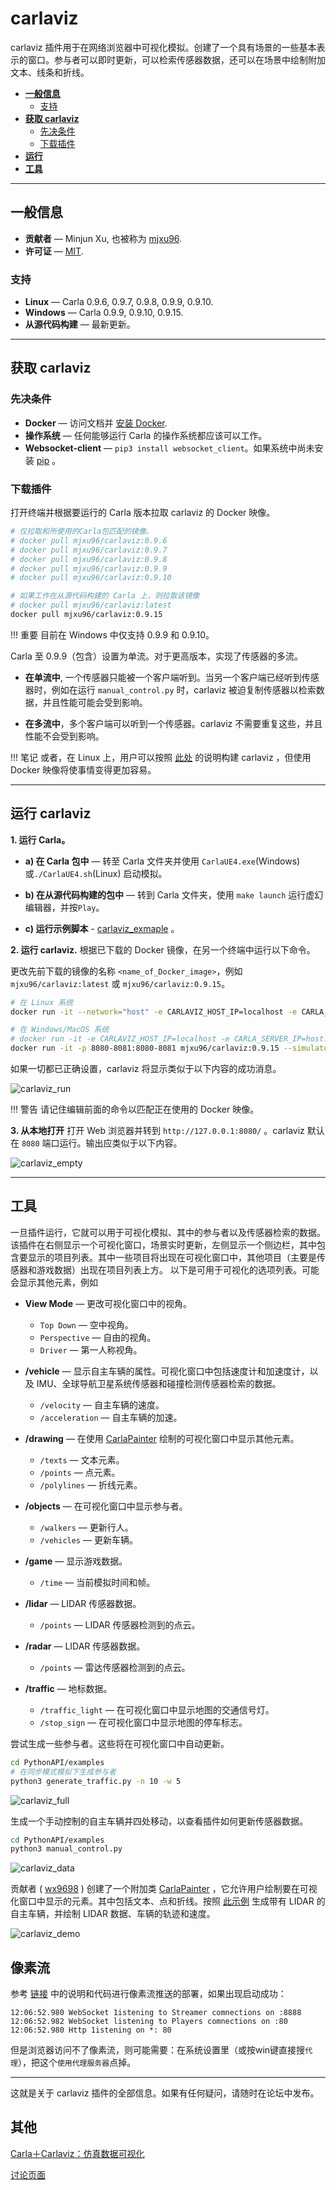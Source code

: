 # carlaviz

carlaviz 插件用于在网络浏览器中可视化模拟。创建了一个具有场景的一些基本表示的窗口。参与者可以即时更新，可以检索传感器数据，还可以在场景中绘制附加文本、线条和折线。

* [__一般信息__](#general_information)  
    *   [支持](#support)  
* [__获取 carlaviz__](#get_carlaviz)  
    *   [先决条件](#prerequisites)  
    *   [下载插件](#download_the_plugin)  
* [__运行__](#run)    
* [__工具__](#utilities)  

---
## 一般信息 <span id="general_information"></span>

*   __贡献者__ — Minjun Xu, 也被称为 [mjxu96](https://github.com/mjxu96/carlaviz).  
*   __许可证__ — [MIT](https://en.wikipedia.org/wiki/MIT_License).  

### 支持 <span id="support"></span>

*   __Linux__ — Carla 0.9.6, 0.9.7, 0.9.8, 0.9.9, 0.9.10.  
*   __Windows__ — Carla 0.9.9, 0.9.10, 0.9.15.  
*   __从源代码构建__ — 最新更新。

---
## 获取 carlaviz <span id="get_carlaviz"></span>

### 先决条件 <span id="prerequisites"></span>

*   __Docker__ — 访问文档并 [安装 Docker](https://docs.docker.com/get-docker/).  
*   __操作系统__ — 任何能够运行 Carla 的操作系统都应该可以工作。
*   __Websocket-client__ — ```pip3 install websocket_client```。如果系统中尚未安装 [pip](https://pip.pypa.io/en/stable/installing/) 。  
 
### 下载插件 <span id="download_the_plugin"></span>

打开终端并根据要运行的 Carla 版本拉取 carlaviz 的 Docker 映像。


```bash
# 仅拉取和所使用的Carla包匹配的镜像。
# docker pull mjxu96/carlaviz:0.9.6
# docker pull mjxu96/carlaviz:0.9.7
# docker pull mjxu96/carlaviz:0.9.8
# docker pull mjxu96/carlaviz:0.9.9
# docker pull mjxu96/carlaviz:0.9.10

# 如果工作在从源代码构建的 Carla 上，则拉取该镜像
# docker pull mjxu96/carlaviz:latest
docker pull mjxu96/carlaviz:0.9.15
```

!!! 重要
    目前在 Windows 中仅支持 0.9.9 和 0.9.10。

Carla 至 0.9.9（包含）设置为单流。对于更高版本，实现了传感器的多流。 

* __在单流中__, 一个传感器只能被一个客户端听到。当另一个客户端已经听到传感器时，例如在运行 `manual_control.py` 时，carlaviz 被迫复制传感器以检索数据，并且性能可能会受到影响。 

* __在多流中__，多个客户端可以听到一个传感器。carlaviz 不需要重复这些，并且性能不会受到影响。

!!! 笔记
    或者，在 Linux 上，用户可以按照 [此处](https://github.com/carla-simulator/carlaviz/blob/master/docs/build.md) 的说明构建 carlaviz ，但使用 Docker 映像将使事情变得更加容易。

---
## 运行 carlaviz <span id="run"></span>

__1. 运行 Carla。__

*   __a) 在 Carla 包中__ — 转至 Carla 文件夹并使用 `CarlaUE4.exe`(Windows) 或`./CarlaUE4.sh`(Linux) 启动模拟。  

*   __b) 在从源代码构建的包中__ — 转到 Carla 文件夹，使用 `make launch` 运行虚幻编辑器，并按`Play`。

*   __c) 运行示例脚本__ - [carlaviz_exmaple](https://github.com/OpenHUTB/carla_doc/blob/master/src/examples/carlaviz_exmaple.py)  。

__2. 运行 carlaviz.__ 根据已下载的 Docker 镜像，在另一个终端中运行以下命令。

更改先前下载的镜像的名称 `<name_of_Docker_image>`，例如 `mjxu96/carlaviz:latest` 或 `mjxu96/carlaviz:0.9.15`。

```sh
# 在 Linux 系统
docker run -it --network="host" -e CARLAVIZ_HOST_IP=localhost -e CARLA_SERVER_IP=localhost -e CARLA_SERVER_PORT=2000 <name_of_Docker_image>

# 在 Windows/MacOS 系统
# docker run -it -e CARLAVIZ_HOST_IP=localhost -e CARLA_SERVER_IP=host.docker.internal -e CARLA_SERVER_PORT=2000 -p 8080-8081:8080-8081 -p 8089:8089 <name_of_Docker_image>
docker run -it -p 8080-8081:8080-8081 mjxu96/carlaviz:0.9.15 --simulator_host host.docker.internal --simulator_port 2000
```

如果一切都已正确设置，carlaviz 将显示类似于以下内容的成功消息。

![carlaviz_run](img/plugins_carlaviz_run.jpg)

!!! 警告
    请记住编辑前面的命令以匹配正在使用的 Docker 映像。


__3. 从本地打开__ 打开 Web 浏览器并转到 `http://127.0.0.1:8080/` 。carlaviz 默认在 `8080` 端口运行。输出应类似于以下内容。

![carlaviz_empty](img/plugins_carlaviz_empty.jpg)

---
## 工具 <span id="utilities"></span>

一旦插件运行，它就可以用于可视化模拟、其中的参与者以及传感器检索的数据。该插件在右侧显示一个可视化窗口，场景实时更新，左侧显示一个侧边栏，其中包含要显示的项目列表。其中一些项目将出现在可视化窗口中，其他项目（主要是传感器和游戏数据）出现在项目列表上方。
以下是可用于可视化的选项列表。可能会显示其他元素，例如

*   __View Mode__ — 更改可视化窗口中的视角。
	*   `Top Down` — 空中视角。
	*   `Perspective` — 自由的视角。
	*   `Driver` — 第一人称视角。  

*   __/vehicle__ — 显示自主车辆的属性。可视化窗口中包括速度计和加速度计，以及 IMU、全球导航卫星系统传感器和碰撞检测传感器检索的数据。
	*   `/velocity` — 自主车辆的速度。
	*   `/acceleration` — 自主车辆的加速。
*   __/drawing__ — 在使用 [CarlaPainter](https://github.com/wx9698/carlaviz/blob/master/examples/carla_painter.py) 绘制的可视化窗口中显示其他元素。
	*   `/texts` — 文本元素。
	*   `/points` — 点元素。
	*   `/polylines` — 折线元素。 
*   __/objects__  — 在可视化窗口中显示参与者。 
	*   `/walkers` — 更新行人。
	*   `/vehicles` — 更新车辆。
*   __/game__  — 显示游戏数据。
	*   `/time` — 当前模拟时间和帧。
*   __/lidar__ — LIDAR 传感器数据。
	*   `/points` — LIDAR 传感器检测到的点云。 
*   __/radar__ — LIDAR 传感器数据。
	*   `/points` — 雷达传感器检测到的点云。  
*   __/traffic__  — 地标数据。
	*   `/traffic_light` — 在可视化窗口中显示地图的交通信号灯。
	*   `/stop_sign` — 在可视化窗口中显示地图的停车标志。

尝试生成一些参与者。这些将在可视化窗口中自动更新。
```sh
cd PythonAPI/examples
# 在同步模式模拟下生成参与者
python3 generate_traffic.py -n 10 -w 5
```

![carlaviz_full](img/plugins_carlaviz_full.jpg)

生成一个手动控制的自主车辆并四处移动，以查看插件如何更新传感器数据。
```sh
cd PythonAPI/examples
python3 manual_control.py
```

![carlaviz_data](img/plugins_carlaviz_data.jpg)

贡献者 ( [wx9698](https://github.com/wx9698) ) 创建了一个附加类 [CarlaPainter](https://github.com/wx9698/carlaviz/blob/master/examples/carla_painter.py) ，它允许用户绘制要在可视化窗口中显示的元素。其中包括文本、点和折线。按照 [此示例](https://github.com/carla-simulator/carlaviz/blob/master/examples/example.py) 生成带有 LIDAR 的自主车辆，并绘制 LIDAR 数据、车辆的轨迹和速度。


![carlaviz_demo](img/plugins_carlaviz_demo.jpg)

## 像素流

参考 [链接](https://github.com/OpenHUTB/gpt/tree/main/sim) 中的说明和代码进行像素流推送的部署，如果出现启动成功：
```text
12:06:52.980 WebSocket 1istening to Streamer comnections on :8888
12:06:52.982 WebSocket listening to Players comnections on :80
12:06:52.980 Http 1istening on *: 80
```
但是浏览器访问不了像素流，则可能需要：在系统设置里（或按win键直接搜`代理`），把这个`使用代理服务器`点掉。

---

这就是关于 carlaviz 插件的全部信息。如果有任何疑问，请随时在论坛中发布。

## 其他
[Carla＋Carlaviz：仿真数据可视化](https://mp.weixin.qq.com/s/LLGqp8ESzXWOejrSsBKnNw)

<div class="build-buttons">
<p>
<a href="https://github.com/OpenHUTB/carla_doc/issues" target="_blank" class="btn btn-neutral" title="Go to the CARLA forum">
讨论页面</a>
</p>
</div>
